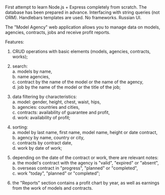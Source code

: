 First attempt to learn Node.js + Express completely from scratch. The database has been prepared in advance. Interfacing with string queries (not ORM). Handlebars templates are used. No frameworks. Russian UI.

The "Model Agency" web application allows you to manage data on models, agencies, contracts, jobs and receive profit reports.

Features:

1) CRUD operations with basic elements (models, agencies,
contracts, works);

2) search:<br>
a. models by name,<br>
b. name agencies,<br>
c. contract by the name of the model or the name of the agency,<br>
d. job by the name of the model or the title of the job;

3) data filtering by characteristics:<br>
a. model: gender, height, chest, waist, hips,<br>
b. agencies: countries and cities,<br>
c. contracts: availability of guarantee and profit,<br>
d. work: availability of profit;

4) sorting:<br>
a. model by last name, first name, model name, height or date contract,<br>
b. agency by name, country or city,<br>
c. contracts by contract date,<br>
d. work by date of work;

5) depending on the date of the contract or work, there are relevant notes:<br>
a. the model's contract with the agency is "valid", "expired" or "absent",<br>
b. overseas contract in "progress", "planned" or "completed",<br>
c. work "today", "planned" or "completed";

6) the "Reports" section contains a profit chart by year, as well as
earnings from the work of models and contracts.
